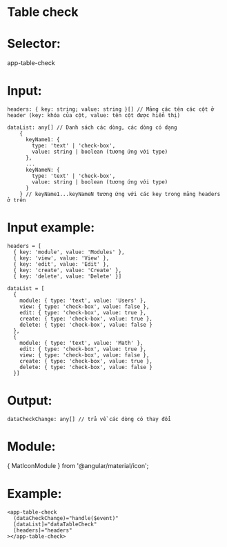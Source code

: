 # Table check

# Selector:

app-table-check

# Input:

    headers: { key: string; value: string }[] // Mảng các tên các cột ở header (key: khóa của cột, value: tên cột được hiển thị)

    dataList: any[] // Danh sách các dòng, các dòng có dạng
        {
          keyName1: {
            type: 'text' | 'check-box',
            value: string | boolean (tương ứng với type)
          },
          ...
          keyNameN: {
            type: 'text' | 'check-box',
            value: string | boolean (tương ứng với type)
          }
        } // keyName1...keyNameN tương ứng với các key trong mảng headers ở trên

# Input example:

    headers = [
      { key: 'module', value: 'Modules' },
      { key: 'view', value: 'View' },
      { key: 'edit', value: 'Edit' },
      { key: 'create', value: 'Create' },
      { key: 'delete', value: 'Delete' }]

    dataList = [
      {
        module: { type: 'text', value: 'Users' },
        view: { type: 'check-box', value: false },
        edit: { type: 'check-box', value: true },
        create: { type: 'check-box', value: true },
        delete: { type: 'check-box', value: false }
      },
      {
        module: { type: 'text', value: 'Math' },
        edit: { type: 'check-box', value: true },
        view: { type: 'check-box', value: false },
        create: { type: 'check-box', value: true },
        delete: { type: 'check-box', value: false }
      }]

# Output:

    dataCheckChange: any[] // trả về các dòng có thay đổi

# Module:

{ MatIconModule } from '@angular/material/icon';

# Example:

    <app-table-check
      (dataCheckChange)="handle($event)"
      [dataList]="dataTableCheck"
      [headers]="headers"
    ></app-table-check>

